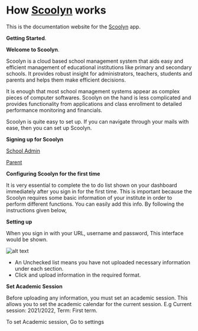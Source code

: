 # How [Scoolyn](https://scoolyn.com) works

This is the documentation website for the [Scoolyn](https://scoolyn.com) app.

**Getting Started**.

**Welcome to Scoolyn**.

Scoolyn is a cloud based school management system that aids easy and efficient management of educational institutions like primary and secondary schools. It provides robust insight for administrators, teachers, students and parents and helps them make efficient decisions.
 
It is enough that most school management systems appear as complex pieces of computer softwares. Scoolyn on the hand is less complicated and provides functionality from applications and class enrollment to detailed performance monitoring and financials.
 
Scoolyn is quite easy to set up. If you can navigate through your mails with ease, then you can set up Scoolyn.


**Signing up for Scoolyn**

[School Admin](docs.scoolyn.com/docs)

[Parent]()


 
**Configuring Scoolyn for the first time**

It is very essential to complete the to do list shown on your dashboard immediately after you sign in for the first time. This is important because the Scoolyn requires some basic information of your institute in order to perform different functions. You can easily add this info. By following the instructions given below,

**Setting up**

When you sign in with your URL, username and password, This interface would be shown.

![alt text](https://doc-14-84-docs.googleusercontent.com/docs/securesc/c145jubm2chm936opr8nt568nqe09chu/j4samsdv739a0h6vkd6drav6rampfe9p/1675258350000/03496337195092179490/12172576909483790818/17vmVLSo52gwEG5f7Rpm4vvgLTNi0PROl?e=download&ax=AB85Z1BnXbuKt9cfMHCULqlm58PfdYCj4huIIYZ1007SoyQlC_Pu8-S5jPyzGY79_Y95DercTwRkzgw6g139ijZxtyMb5ecWkHNczkVNaksL0nir1uKz8hC_xs7uBvzxI5bcQagqxUh7io-i7hH0pmTf51tNaQ68Vw3UXIVq5CBZXhxwmITwcFVsCUx4U8VLKxhWB2aGGr3hZa7TixKPFazkViFqheBDEwaDvtMWwv_6LvAdwV9NadH5q5wYhMsKCCwyFK3_QVh751OYXTUp23iuZVusnCqtv8I-5orILqyG9v8g9pCqXQ8M9zGbItWp1zYR_hWei2uH00TpBXGefIG_FXRMtRnyvsIUG0IibD8cABYdS-ax5Vroh0hnZc-wE6jxLIfu1EXAOYcgmuhvuBfeTDDCrDv66M-Sy05zerlp29eGfGLy-SFnX3TLlxWLGlLWcDbdI29GdbSh75Xmau1VgkHmvUtCsGnD1jZOW5eExlXivy6l35oDKKO0_iWrFzho3u_5Qlg6QjV06QcFgaY5Uww4l6hyn3TENsevbrZKp4pgYsbeJYX87r8-_BaecouTzbn-0I8HgETKg_7r12yIO7iehPSwlYaSpDwWknScGgGtG6lKkeWUDLtLhnQk3NEhdXMgPeMi6uv53nAtNfrAgeWd23Y6GzeYTCBg6W2slntglNB0za_ETYWRN3lKkSkOfmmsjL8OD45BTESWwe-gyra2mkTSncusqscR2z2HxsZfpmDWZB9TsqIgtXCPvo5f9UKCnONUWRJud2XV2ph_8XJpC9ktVkHZmJH_TIL3gi8pZPdpMI-0mFle7BBvsq-TrlB3jldKhWxqpPginbpzCy18s60zHcEW_-QNiABwd83jSH4DdPfpapZ0JljgkEPcVg&uuid=21030d52-846b-4d82-aea0-d3fd9ab6158a&authuser=0&nonce=l2hsq4rj0517g&user=12172576909483790818&hash=rbm9ntv1vccg46tdkapjbqd3bq1tbf3c)

- An Unchecked list means you have not uploaded necessary information under each section. 
- Click and upload information in the required format.


**Set Academic Session**

Before uploading any information, you must set an academic session. This allows you to set the academic calendar for the current session. E.g Current session: 2021/2022, Term: First term.







To set Academic session, Go to settings 

